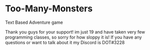 # Too-Many-Monsters
Text Based Adventure game


Thank you guys for your support! im just 19 and have taken very few programming classes, so sorry for how sloppy it is! If you have any questions or want to talk about it my Discord is DOT#3228
